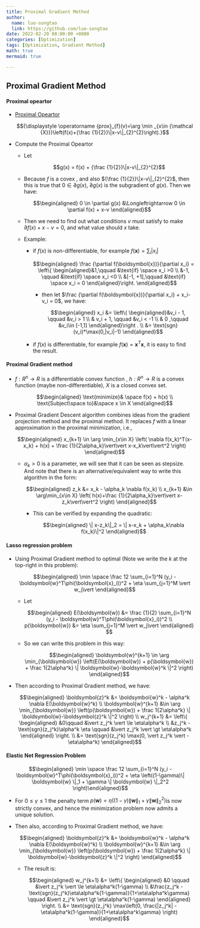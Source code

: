 ```yaml
---
title: Proximal Gradient Method
author:
  name: luo-songtao
  link: https://github.com/luo-songtao
date: 2022-02-20 08:00:00 +0800
categories: [Optimization]
tags: [Optimization, Gradient Method]
math: true
mermaid: true

---
```



## Proximal Gradient Method

#### Proximal opeartor

- [Proximal Opeartor](https://en.wikipedia.org/wiki/Proximal_operator)

    $${\displaystyle \operatorname {prox}_{f}(v)=\arg \min _{x\in {\mathcal {X}}}\left(f(x)+{\frac {1}{2}}\|x-v\|_{2}^{2}\right).}$$
    
- Compute the Proximal Opeartor
    - Let
        
        $$g(x) = f(x) + {\frac {1}{2}}\|x-v\|_{2}^{2}$$

    - Because $f$ is a covex , and also ${\frac {1}{2}}\|x-v\|_{2}^{2}$, then this is true that $0\in \partial g(x)$, $\partial g(x)$ is the subgradient of $g(x)$. Then we have:

        $$\begin{aligned} 0 \in \partial g(x) &\Longleftrightarrow 0 \in \partial f(x) + x-v \end{aligned}$$
    
    - Then we need to find out what conditions $v$ must satisfy to make $\partial f(x) + x-v=0$, and what value should $x$ take.
        
    - Example:
         
        - if $f(x)$ is non-differentiable, for example $f(\boldsymbol{x}) = \sum_i \vert x_i\vert$
            
            $$\begin{aligned} \frac {\partial f(\boldsymbol{x})}{\partial x_i} = \left\{ \begin{aligned}&1,\qquad &\text{if} \space x_i >0 \\ &-1, \qquad &\text{if} \space x_i <0 \\ &[-1, +1],\qquad &\text{if} \space x_i = 0 \end{aligned}\right. \end{aligned}$$
            
           - then let $\frac {\partial f(\boldsymbol{x})}{\partial x_i} + x_i-v_i = 0$, we have:
               
               $$\begin{aligned} x_i &= \left\{ \begin{aligned}&v_i - 1, \qquad &v_i > 1 \\ & v_i + 1, \qquad &v_i < -1 \\ & 0 ,\qquad &v_i\in [-1,1] \end{aligned}\right . \\ &= \text{sgn}(v_i)*\max(0,|v_i|-1) \end{aligned}$$
        
        - if $f(x)$ is differentiable, for example $f(\boldsymbol{x}) =\boldsymbol{x}^T\boldsymbol{x}$, it is easy to find the result.


#### Proximal Gradient method

- $f: R^n \rightarrow R$ is a differentiable convex function , $h: R^n\rightarrow R$ is a convex function (maybe non-differentiable), $X$ is a closed convex set.
    
    $$\begin{aligned} \text{minimize}& \space f(x) + h(x) \\ \text{Subject\space to}&\space x \in X \end{aligned}$$

- Proximal Gradient Descent algorithm combines ideas from the gradient projection method and the proximal method. It replaces $f$ with a linear approximation in the proximal minimization, i.e.,
    
    $$\begin{aligned} x_{k+1} \in \arg \min_{x\in X} \left( \nabla f(x_k)^T(x-x_k) + h(x) + \frac {1}{2\alpha_k}\vert\vert x-x_k\vert\vert^2 \right) \end{aligned}$$

    - $\alpha_k > 0$ is a parameter, we will see that it can be seen as stepsize. And note that there is an alternative/equivalent way to write this algorithm in the form:
    
        $$\begin{aligned} z_k &= x_k - \alpha_k \nabla f(x_k) \\ x_{k+1} &\in \arg\min_{x\in X} \left( h(x)+\frac {1}{2\alpha_k}\vert\vert x-z_k\vert\vert^2 \right) \end{aligned}$$
        
        - This can be verified by expanding the quadratic:
            
            $$\begin{aligned} \| x-z_k\|_2 = \| x-x_k + \alpha_k\nabla f(x_k)\|^2 \end{aligned}$$

#### Lasso regression problem

- Using Proximal Gradient method to optimal (Note we write the $k$ at the top-right in this problem):
    
    $$\begin{aligned} \min \space \frac 12 \sum_{i=1}^N (y_i - \boldsymbol{w}^T\phi(\boldsymbol{x}_i))^2 + \eta \sum_{j=1}^M \vert w_j\vert \end{aligned}$$

    - Let 
        
        $$\begin{aligned} E(\boldsymbol{w}) &= \frac {1}{2} \sum_{i=1}^N (y_i - \boldsymbol{w}^T\phi(\boldsymbol{x}_i))^2 \\  p(\boldsymbol{w}) &= \eta \sum_{j=1}^M \vert w_j\vert \end{aligned} $$
    
    - So we can write this problem in this way:
        
        $$\begin{aligned} \boldsymbol{w}^{k+1} \in \arg \min_{\boldsymbol{w}} \left(E(\boldsymbol{w}) + p(\boldsymbol{w})  + \frac 1{2\alpha^k} \| \boldsymbol{w}-\boldsymbol{w}^k \|^2 \right) \end{aligned}$$
    
- Then according to Proximal Gradient method, we have:
    
    $$\begin{aligned} \boldsymbol{z}^k &= \boldsymbol{w}^k - \alpha^k \nabla E(\boldsymbol{w}^k) \\ \boldsymbol{w}^{k+1} &\in \arg \min_{\boldsymbol{w}} \left(p(\boldsymbol{w})  + \frac 1{2\alpha^k} \| \boldsymbol{w}-\boldsymbol{z}^k \|^2 \right) \\ w_j^{k+1} &= \left\{ \begin{aligned} &0\qquad &\vert z_j^k \vert \le \eta\alpha^k \\  &z_j^k - \text{sgn}(z_j^k)\alpha^k \eta \qquad &\vert z_j^k \vert \gt \eta\alpha^k \end{aligned} \right. \\ &= \text{sgn}(z_j^k) \max(0, \vert z_j^k \vert - \eta\alpha^k) \end{aligned}$$


#### Elastic Net Regression Problem

$$\begin{aligned} \min \space \frac 12 \sum_{i=1}^N (y_i - \boldsymbol{w}^T\phi(\boldsymbol{x}_i))^2 + \eta \left((1-\gamma)\| \boldsymbol{w} \|_1 + \gamma \| \boldsymbol{w} \|_2^2 \right)\end{aligned}$$

- For $0\le \gamma \le 1$ the penalty term $p(\boldsymbol{w}) = \eta \left((1-\gamma)\| \boldsymbol{w} \|_1 + \gamma \| \boldsymbol{w} \|_2^2 \right)$is now strictly convex, and hence the minimization problem now admits a unique solution. 

- Then also, according to Proximal Gradient method, we have:
    
    $$\begin{aligned} \boldsymbol{z}^k &= \boldsymbol{w}^k - \alpha^k \nabla E(\boldsymbol{w}^k) \\ \boldsymbol{w}^{k+1} &\in \arg \min_{\boldsymbol{w}} \left(p(\boldsymbol{w})  + \frac 1{2\alpha^k} \| \boldsymbol{w}-\boldsymbol{z}^k \|^2 \right) \end{aligned}$$
    
    - The result is:
        
        $$\begin{aligned}  w_j^{k+1} &= \left\{ \begin{aligned} &0 \qquad &\vert z_j^k \vert \le \eta\alpha^k(1-\gamma) \\  &\frac{z_j^k - \text{sgn}(z_j^k)\eta\alpha^k(1-\gamma)}{1+\eta\alpha^k\gamma} \qquad &\vert z_j^k \vert \gt \eta\alpha^k(1-\gamma) \end{aligned} \right. \\ &= \text{sgn}(z_j^k) \max\left(0, \frac{|z_j^k| - \eta\alpha^k(1-\gamma)}{1+\eta\alpha^k\gamma} \right)  \end{aligned}$$

    